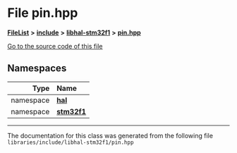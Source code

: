 

# File pin.hpp



[**FileList**](files.md) **>** [**include**](dir_cba0faac6e93618a6e2539705915bd70.md) **>** [**libhal-stm32f1**](dir_382b22576b48b83d585887c4aba4f004.md) **>** [**pin.hpp**](libhal-stm32f1_2pin_8hpp.md)

[Go to the source code of this file](libhal-stm32f1_2pin_8hpp_source.md)
















## Namespaces

| Type | Name |
| ---: | :--- |
| namespace | [**hal**](namespacehal.md) <br> |
| namespace | [**stm32f1**](namespacehal_1_1stm32f1.md) <br> |





















































------------------------------
The documentation for this class was generated from the following file `libraries/include/libhal-stm32f1/pin.hpp`

